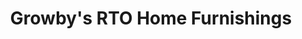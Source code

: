 ---
title: "Growby's RTO Home Furnishings"
url: /scottsburg/growbys-rto-home-furnishings/
shop: Mieten
---